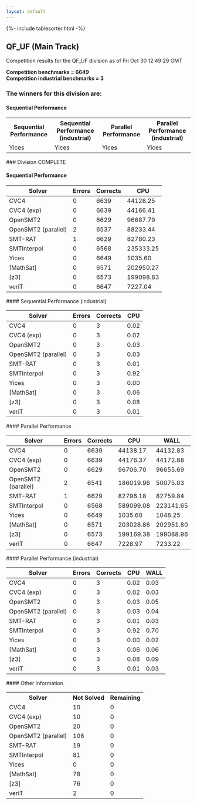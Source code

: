 ```yaml
---
layout: default
---
```

{%- include tablesorter.html -%}

##  QF_UF (Main Track)

Competition results for the QF_UF division as of Fri Oct 30 12:49:29 GMT

**Competition benchmarks = 6649** 
**<br/>Competition industrial benchmarks = 3** 

### The winners for this division are: 
#### Sequential Performance
<table>
<tr>
<th class="center">Sequential Performance</th>
<th class="center">Sequential Performance (industrial)</th>
<th class="center">Parallel Performance</th>
<th class="center">Parallel Performance (industrial)</th>
</tr>
<tr class="center">
<td>Yices</td>
<td>Yices</td>
<td>Yices</td>
<td>Yices</td>
</tr>
</table>
### Division COMPLETE
 




#### Sequential Performance
<table id="sequential" class="result sorted">
<thead>
<tr>
<th class="center">Solver</th><th class="center">Errors</th>
<th class="center">Corrects</th>
<th class="center">CPU</th>
</tr>
</thead>
<tr>
<td>CVC4</td>
<td class="right">0</td>
<td class="right">6639</td>
<td class="right">44128.25</td>
</tr>
<tr>
<td>CVC4 (exp)</td>
<td class="right">0</td>
<td class="right">6639</td>
<td class="right">44166.41</td>
</tr>
<tr>
<td>OpenSMT2</td>
<td class="right">0</td>
<td class="right">6629</td>
<td class="right">96687.79</td>
</tr>
<tr>
<td>OpenSMT2 (parallel)</td>
<td class="right">2</td>
<td class="right">6537</td>
<td class="right">88233.44</td>
</tr>
<tr>
<td>SMT-RAT</td>
<td class="right">1</td>
<td class="right">6629</td>
<td class="right">82780.23</td>
</tr>
<tr>
<td>SMTInterpol</td>
<td class="right">0</td>
<td class="right">6568</td>
<td class="right">235333.25</td>
</tr>
<tr>
<td>Yices</td>
<td class="right">0</td>
<td class="right">6649</td>
<td class="right">1035.60</td>
</tr>
<tr>
<td>[MathSat]</td>
<td class="right">0</td>
<td class="right">6571</td>
<td class="right">202950.27</td>
</tr>
<tr>
<td>[z3]</td>
<td class="right">0</td>
<td class="right">6573</td>
<td class="right">199098.83</td>
</tr>
<tr>
<td>veriT</td>
<td class="right">0</td>
<td class="right">6647</td>
<td class="right">7227.04</td>
</tr>
</table>
#### Sequential Performance (industrial)
<table id="sequentiali" class="result sorted">
<thead>
<tr>
<th class="center">Solver</th><th class="center">Errors</th>
<th class="center">Corrects</th>
<th class="center">CPU</th>
</tr>
</thead>
<tr>
<td>CVC4</td>
<td class="right">0</td>
<td class="right">3</td>
<td class="right">0.02</td>
</tr>
<tr>
<td>CVC4 (exp)</td>
<td class="right">0</td>
<td class="right">3</td>
<td class="right">0.02</td>
</tr>
<tr>
<td>OpenSMT2</td>
<td class="right">0</td>
<td class="right">3</td>
<td class="right">0.03</td>
</tr>
<tr>
<td>OpenSMT2 (parallel)</td>
<td class="right">0</td>
<td class="right">3</td>
<td class="right">0.03</td>
</tr>
<tr>
<td>SMT-RAT</td>
<td class="right">0</td>
<td class="right">3</td>
<td class="right">0.01</td>
</tr>
<tr>
<td>SMTInterpol</td>
<td class="right">0</td>
<td class="right">3</td>
<td class="right">0.92</td>
</tr>
<tr>
<td>Yices</td>
<td class="right">0</td>
<td class="right">3</td>
<td class="right">0.00</td>
</tr>
<tr>
<td>[MathSat]</td>
<td class="right">0</td>
<td class="right">3</td>
<td class="right">0.06</td>
</tr>
<tr>
<td>[z3]</td>
<td class="right">0</td>
<td class="right">3</td>
<td class="right">0.08</td>
</tr>
<tr>
<td>veriT</td>
<td class="right">0</td>
<td class="right">3</td>
<td class="right">0.01</td>
</tr>
</table>
#### Parallel Performance
<table id="parallel" class="result sorted">
<thead>
<tr>
<th class="center">Solver</th><th class="center">Errors</th>
<th class="center">Corrects</th>
<th class="center">CPU</th>
<th class="center">WALL</th>
</tr>
</thead>
<tr>
<td>CVC4</td>
<td class="right">0</td>
<td class="right">6639</td>
<td class="right">44138.17</td>
<td class="right">44132.83</td>
</tr>
<tr>
<td>CVC4 (exp)</td>
<td class="right">0</td>
<td class="right">6639</td>
<td class="right">44176.37</td>
<td class="right">44172.88</td>
</tr>
<tr>
<td>OpenSMT2</td>
<td class="right">0</td>
<td class="right">6629</td>
<td class="right">96706.70</td>
<td class="right">96655.69</td>
</tr>
<tr>
<td>OpenSMT2 (parallel)</td>
<td class="right">2</td>
<td class="right">6541</td>
<td class="right">186019.96</td>
<td class="right">50075.03</td>
</tr>
<tr>
<td>SMT-RAT</td>
<td class="right">1</td>
<td class="right">6629</td>
<td class="right">82796.18</td>
<td class="right">82759.84</td>
</tr>
<tr>
<td>SMTInterpol</td>
<td class="right">0</td>
<td class="right">6568</td>
<td class="right">589099.08</td>
<td class="right">223141.65</td>
</tr>
<tr>
<td>Yices</td>
<td class="right">0</td>
<td class="right">6649</td>
<td class="right">1035.60</td>
<td class="right">1048.25</td>
</tr>
<tr>
<td>[MathSat]</td>
<td class="right">0</td>
<td class="right">6571</td>
<td class="right">203028.86</td>
<td class="right">202951.80</td>
</tr>
<tr>
<td>[z3]</td>
<td class="right">0</td>
<td class="right">6573</td>
<td class="right">199169.38</td>
<td class="right">199088.96</td>
</tr>
<tr>
<td>veriT</td>
<td class="right">0</td>
<td class="right">6647</td>
<td class="right">7228.97</td>
<td class="right">7233.22</td>
</tr>

</table>
#### Parallel Performance (industrial)
<table id="paralleli" class="result sorted">
<thead>
<tr>
<th class="center">Solver</th><th class="center">Errors</th>
<th class="center">Corrects</th>
<th class="center">CPU</th>
<th class="center">WALL</th>
</tr>
</thead>
<tr>
<td>CVC4</td>
<td class="right">0</td>
<td class="right">3</td>
<td class="right">0.02</td>
<td class="right">0.03</td>
</tr>
<tr>
<td>CVC4 (exp)</td>
<td class="right">0</td>
<td class="right">3</td>
<td class="right">0.02</td>
<td class="right">0.03</td>
</tr>
<tr>
<td>OpenSMT2</td>
<td class="right">0</td>
<td class="right">3</td>
<td class="right">0.03</td>
<td class="right">0.05</td>
</tr>
<tr>
<td>OpenSMT2 (parallel)</td>
<td class="right">0</td>
<td class="right">3</td>
<td class="right">0.03</td>
<td class="right">0.04</td>
</tr>
<tr>
<td>SMT-RAT</td>
<td class="right">0</td>
<td class="right">3</td>
<td class="right">0.01</td>
<td class="right">0.03</td>
</tr>
<tr>
<td>SMTInterpol</td>
<td class="right">0</td>
<td class="right">3</td>
<td class="right">0.92</td>
<td class="right">0.70</td>
</tr>
<tr>
<td>Yices</td>
<td class="right">0</td>
<td class="right">3</td>
<td class="right">0.00</td>
<td class="right">0.02</td>
</tr>
<tr>
<td>[MathSat]</td>
<td class="right">0</td>
<td class="right">3</td>
<td class="right">0.06</td>
<td class="right">0.06</td>
</tr>
<tr>
<td>[z3]</td>
<td class="right">0</td>
<td class="right">3</td>
<td class="right">0.08</td>
<td class="right">0.09</td>
</tr>
<tr>
<td>veriT</td>
<td class="right">0</td>
<td class="right">3</td>
<td class="right">0.01</td>
<td class="right">0.03</td>
</tr>

</table>
#### Other Information
<table>
<tr>
<th class="center">Solver</th>
<th class="center">Not Solved</th>
<th class="center">Remaining</th>
</tr>
<tr>
<td>CVC4</td>
<td class="right">10</td>
<td class="right">0</td>
</tr>
<tr>
<td>CVC4 (exp)</td>
<td class="right">10</td>
<td class="right">0</td>
</tr>
<tr>
<td>OpenSMT2</td>
<td class="right">20</td>
<td class="right">0</td>
</tr>
<tr>
<td>OpenSMT2 (parallel)</td>
<td class="right">106</td>
<td class="right">0</td>
</tr>
<tr>
<td>SMT-RAT</td>
<td class="right">19</td>
<td class="right">0</td>
</tr>
<tr>
<td>SMTInterpol</td>
<td class="right">81</td>
<td class="right">0</td>
</tr>
<tr>
<td>Yices</td>
<td class="right">0</td>
<td class="right">0</td>
</tr>
<tr>
<td>[MathSat]</td>
<td class="right">78</td>
<td class="right">0</td>
</tr>
<tr>
<td>[z3]</td>
<td class="right">76</td>
<td class="right">0</td>
</tr>
<tr>
<td>veriT</td>
<td class="right">2</td>
<td class="right">0</td>
</tr>
</table>

